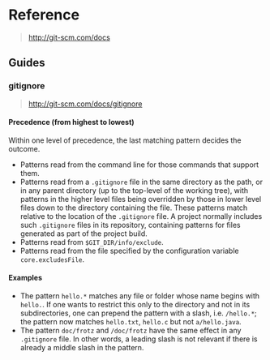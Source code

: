 # Reference

> <http://git-scm.com/docs>

## Guides

### gitignore

> <http://git-scm.com/docs/gitignore>

#### Precedence (from highest to lowest)

Within one level of precedence, the last matching pattern decides the outcome.

- Patterns read from the command line for those commands that support them.
- Patterns read from a `.gitignore` file in the same directory as the path, or
  in any parent directory (up to the top-level of the working tree), with
  patterns in the higher level files being overridden by those in lower level
  files down to the directory containing the file. These patterns match
  relative to the location of the `.gitignore` file. A project normally
  includes such `.gitignore` files in its repository, containing patterns for
  files generated as part of the project build.
- Patterns read from `$GIT_DIR/info/exclude`.
- Patterns read from the file specified by the configuration variable
  `core.excludesFile`.

#### Examples

- The pattern `hello.*` matches any file or folder whose name begins with
  `hello.`. If one wants to restrict this only to the directory and not in its
  subdirectories, one can prepend the pattern with a slash, i.e. `/hello.*`;
  the pattern now matches `hello.txt`, `hello.c` but not `a/hello.java`.
- The pattern `doc/frotz` and `/doc/frotz` have the same effect in any
  `.gitignore` file. In other words, a leading slash is not relevant if there
  is already a middle slash in the pattern.
